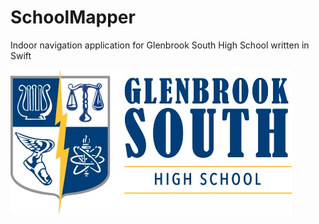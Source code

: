 # SchoolMapper
Indoor navigation application for Glenbrook South High School written in Swift

![alt text](/excel-plist-data/Glenbrook_South_Logo.jpg "")
